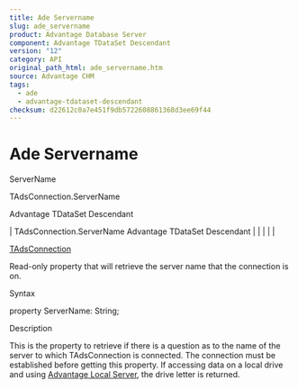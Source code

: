 ```yaml
---
title: Ade Servername
slug: ade_servername
product: Advantage Database Server
component: Advantage TDataSet Descendant
version: "12"
category: API
original_path_html: ade_servername.htm
source: Advantage CHM
tags:
  - ade
  - advantage-tdataset-descendant
checksum: d22612c0a7e451f9db5722608861368d3ee69f44
---
```


# Ade Servername

ServerName

TAdsConnection.ServerName

Advantage TDataSet Descendant

| TAdsConnection.ServerName  Advantage TDataSet Descendant |  |  |  |  |

[TAdsConnection](ade_tadsconnection_7.md)

Read-only property that will retrieve the server name that the connection is on.

Syntax

property ServerName: String;

Description

This is the property to retrieve if there is a question as to the name of the server to which TAdsConnection is connected. The connection must be established before getting this property. If accessing data on a local drive and using [Advantage Local Server](master_advantage_local_server.md), the drive letter is returned.
